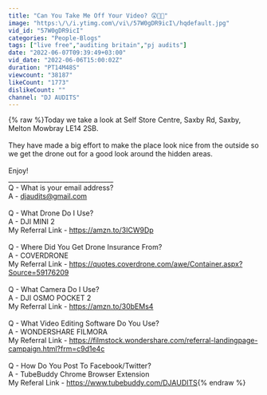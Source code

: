 ```yaml
---
title: "Can You Take Me Off Your Video? 😲🎥❌"
image: "https:\/\/i.ytimg.com\/vi\/57W0gDR9icI\/hqdefault.jpg"
vid_id: "57W0gDR9icI"
categories: "People-Blogs"
tags: ["live free","auditing britain","pj audits"]
date: "2022-06-07T09:39:49+03:00"
vid_date: "2022-06-06T15:00:02Z"
duration: "PT14M48S"
viewcount: "38187"
likeCount: "1773"
dislikeCount: ""
channel: "DJ AUDITS"
---
```

{% raw %}Today we take a look at Self Store Centre, Saxby Rd, Saxby, Melton Mowbray LE14 2SB.<br /><br />They have made a big effort to make the place look nice from the outside so we get the drone out for a good look around the hidden areas.<br /><br />Enjoy!<br />_________________________________<br />Q - What is your email address?<br />A - djaudits@gmail.com<br /><br />Q - What Drone Do I Use?<br />A - DJI MINI 2 <br />My Referral Link - <a rel="nofollow" target="blank" href="https://amzn.to/3ICW9Dp">https://amzn.to/3ICW9Dp</a><br /><br />Q - Where Did You Get Drone Insurance From?<br />A - COVERDRONE<br />My Referral Link - <a rel="nofollow" target="blank" href="https://quotes.coverdrone.com/awe/Container.aspx?Source=59176209">https://quotes.coverdrone.com/awe/Container.aspx?Source=59176209</a><br /><br />Q - What Camera Do I Use?<br />A - DJI OSMO POCKET 2<br />My Referral Link - <a rel="nofollow" target="blank" href="https://amzn.to/30bEMs4">https://amzn.to/30bEMs4</a><br /><br />Q - What Video Editing Software Do You Use?<br />A - WONDERSHARE FILMORA<br />My Referral Link - <a rel="nofollow" target="blank" href="https://filmstock.wondershare.com/referral-landingpage-campaign.html?frm=c9d1e4c">https://filmstock.wondershare.com/referral-landingpage-campaign.html?frm=c9d1e4c</a><br /><br />Q - How Do You Post To Facebook/Twitter?<br />A - TubeBuddy Chrome Browser Extension<br />My Referal Link - <a rel="nofollow" target="blank" href="https://www.tubebuddy.com/DJAUDITS">https://www.tubebuddy.com/DJAUDITS</a>{% endraw %}
